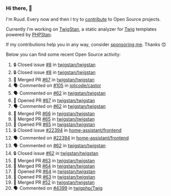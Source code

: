 ### Hi there, 👋

I'm Ruud. Every now and then I try to [contribute](https://github.com/pulls?q=+is%3Apr+author%3Aruudk+archived%3Afalse+is%3Apublic+) to Open Source projects.

Currently I'm working on [TwigStan](https://github.com/twigstan), a static analyzer for [Twig](https://twig.symfony.com/) templates powered by [PHPStan](https://phpstan.org/).

If my contributions help you in any way, consider [sponsoring me](https://github.com/sponsors/ruudk). Thanks 😊

Below you can find some recent Open Source activity:

<!--START_SECTION:activity-->
1. 🔒 Closed issue [#8](https://github.com/twigstan/twigstan/issues/8) in [twigstan/twigstan](https://github.com/twigstan/twigstan)
2. 🔒 Closed issue [#8](https://github.com/twigstan/twigstan/issues/8) in [twigstan/twigstan](https://github.com/twigstan/twigstan)
3. 🎉 Merged PR [#67](https://github.com/twigstan/twigstan/pull/67) in [twigstan/twigstan](https://github.com/twigstan/twigstan)
4. 🗣 Commented on [#105](https://github.com/jolicode/castor/issues/105#issuecomment-2424694008) in [jolicode/castor](https://github.com/jolicode/castor)
5. 🗣 Commented on [#62](https://github.com/twigstan/twigstan/issues/62#issuecomment-2424693036) in [twigstan/twigstan](https://github.com/twigstan/twigstan)
6. 💪 Opened PR [#67](https://github.com/twigstan/twigstan/pull/67) in [twigstan/twigstan](https://github.com/twigstan/twigstan)
7. 🗣 Commented on [#62](https://github.com/twigstan/twigstan/issues/62#issuecomment-2422641379) in [twigstan/twigstan](https://github.com/twigstan/twigstan)
8. 🎉 Merged PR [#66](https://github.com/twigstan/twigstan/pull/66) in [twigstan/twigstan](https://github.com/twigstan/twigstan)
9. 🎉 Merged PR [#65](https://github.com/twigstan/twigstan/pull/65) in [twigstan/twigstan](https://github.com/twigstan/twigstan)
10. 💪 Opened PR [#65](https://github.com/twigstan/twigstan/pull/65) in [twigstan/twigstan](https://github.com/twigstan/twigstan)
11. 🔒 Closed issue [#22394](https://github.com/home-assistant/frontend/issues/22394) in [home-assistant/frontend](https://github.com/home-assistant/frontend)
12. 🗣 Commented on [#22394](https://github.com/home-assistant/frontend/issues/22394#issuecomment-2421825859) in [home-assistant/frontend](https://github.com/home-assistant/frontend)
13. 🗣 Commented on [#62](https://github.com/twigstan/twigstan/issues/62#issuecomment-2421633992) in [twigstan/twigstan](https://github.com/twigstan/twigstan)
14. 🔒 Closed issue [#62](https://github.com/twigstan/twigstan/issues/62) in [twigstan/twigstan](https://github.com/twigstan/twigstan)
15. 🎉 Merged PR [#63](https://github.com/twigstan/twigstan/pull/63) in [twigstan/twigstan](https://github.com/twigstan/twigstan)
16. 🎉 Merged PR [#64](https://github.com/twigstan/twigstan/pull/64) in [twigstan/twigstan](https://github.com/twigstan/twigstan)
17. 💪 Opened PR [#64](https://github.com/twigstan/twigstan/pull/64) in [twigstan/twigstan](https://github.com/twigstan/twigstan)
18. 💪 Opened PR [#63](https://github.com/twigstan/twigstan/pull/63) in [twigstan/twigstan](https://github.com/twigstan/twigstan)
19. 🎉 Merged PR [#52](https://github.com/twigstan/twigstan/pull/52) in [twigstan/twigstan](https://github.com/twigstan/twigstan)
20. 🗣 Commented on [#4399](https://github.com/twigphp/Twig/pull/4399#issuecomment-2419271714) in [twigphp/Twig](https://github.com/twigphp/Twig)
<!--END_SECTION:activity-->
